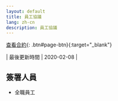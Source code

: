 ```yaml
---
layout: default
title: 員工協議
lang: zh-cn
description: 員工協議
---
```


[查看合約](){: .btn#page-btn}{:target="_blank"}

| 最後更新時間 | 2020-02-08 |

## 簽署人員

* 全職員工